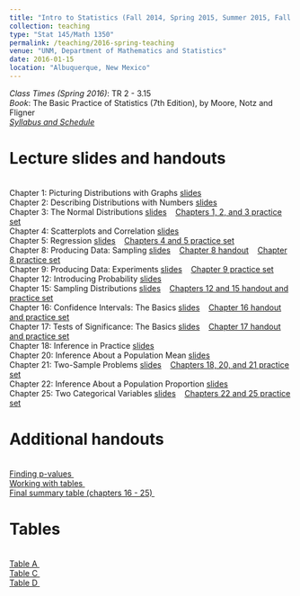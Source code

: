```yaml
---
title: "Intro to Statistics (Fall 2014, Spring 2015, Summer 2015, Fall 2015, Spring 2016)"
collection: teaching
type: "Stat 145/Math 1350"
permalink: /teaching/2016-spring-teaching
venue: "UNM, Department of Mathematics and Statistics"
date: 2016-01-15
location: "Albuquerque, New Mexico"
---
```


<i>Class Times (Spring 2016)</i>: TR 2 - 3.15
<br><i>Book</i>: The Basic Practice of Statistics (7th Edition), by Moore, Notz and Fligner
<br><a href='http://anastasiiakim.github.io/files/stat145/generic_syllabus.pdf'><i>Syllabus and Schedule</i></a>&nbsp;&nbsp;&nbsp;&nbsp;

Lecture slides and handouts
=====
<br>Chapter 1: Picturing Distributions with Graphs <a href='http://anastasiiakim.github.io/files/stat145/lectures/Ch1.pdf'> slides</a>&nbsp;&nbsp;&nbsp;&nbsp;
<br>Chapter 2: Describing Distributions with Numbers <a href='http://anastasiiakim.github.io/files/stat145/lectures/Ch2.pdf'> slides</a>&nbsp;&nbsp;&nbsp;&nbsp;
<br>Chapter 3: The Normal Distributions <a href='http://anastasiiakim.github.io/files/stat145/lectures/Ch3.pdf'> slides</a>&nbsp;&nbsp;&nbsp;&nbsp;<a href='http://anastasiiakim.github.io/files/stat145/ch1_3pr.pdf'>Chapters 1, 2, and 3 practice set</a>&nbsp;&nbsp;&nbsp;&nbsp;
<br>Chapter 4: Scatterplots and Correlation <a href='http://anastasiiakim.github.io/files/stat145/lectures/Ch4.pdf'> slides</a>&nbsp;&nbsp;&nbsp;&nbsp;
<br>Chapter 5: Regression <a href='http://anastasiiakim.github.io/files/stat145/lectures/Ch5.pdf'> slides</a>&nbsp;&nbsp;&nbsp;&nbsp;<a href='http://anastasiiakim.github.io/files/stat145/ch4_5pr.pdf'>Chapters 4 and 5 practice set</a>&nbsp;&nbsp;&nbsp;&nbsp;
<br>Chapter 8: Producing Data: Sampling <a href='http://anastasiiakim.github.io/files/stat145/lectures/Ch8.pdf'> slides</a>&nbsp;&nbsp;&nbsp;&nbsp;<a href='http://anastasiiakim.github.io/files/stat145/ch8_hd.pdf'>Chapter 8 handout</a>&nbsp;&nbsp;&nbsp;&nbsp;<a href='http://anastasiiakim.github.io/files/stat145/ch8_pr.pdf'>Chapter 8 practice set</a>&nbsp;&nbsp;&nbsp;&nbsp;
<br>Chapter 9: Producing Data: Experiments <a href='http://anastasiiakim.github.io/files/stat145/lectures/Ch9.pdf'> slides</a>&nbsp;&nbsp;&nbsp;&nbsp;<a href='http://anastasiiakim.github.io/files/stat145/ch9pr.pdf'>Chapter 9 practice set</a>&nbsp;&nbsp;&nbsp;&nbsp;
<br>Chapter 12: Introducing Probability <a href='http://anastasiiakim.github.io/files/stat145/lectures/Ch12.pdf'> slides</a>&nbsp;&nbsp;&nbsp;&nbsp;
<br>Chapter 15: Sampling Distributions  <a href='http://anastasiiakim.github.io/files/stat145/lectures/Ch15.pdf'> slides</a>&nbsp;&nbsp;&nbsp;&nbsp;<a href='http://anastasiiakim.github.io/files/stat145/ch12_15pr.pdf'>Chapters 12 and 15 handout and practice set</a>&nbsp;&nbsp;&nbsp;&nbsp;
<br>Chapter 16: Confidence Intervals: The Basics <a href='http://anastasiiakim.github.io/files/stat145/lectures/Ch16.pdf'> slides</a>&nbsp;&nbsp;&nbsp;&nbsp;<a href='http://anastasiiakim.github.io/files/stat145/ch16pr.pdf'>Chapter 16 handout and practice set</a>&nbsp;&nbsp;&nbsp;&nbsp;
<br>Chapter 17: Tests of Significance: The Basics <a href='http://anastasiiakim.github.io/files/stat145/lectures/Ch17.pdf'> slides</a>&nbsp;&nbsp;&nbsp;&nbsp;<a href='http://anastasiiakim.github.io/files/stat145/ch17pr.pdf'>Chapter 17 handout and practice set</a>&nbsp;&nbsp;&nbsp;&nbsp;
<br>Chapter 18: Inference in Practice <a href='http://anastasiiakim.github.io/files/stat145/lectures/Ch18.pdf'> slides</a>&nbsp;&nbsp;&nbsp;&nbsp;
<br>Chapter 20: Inference About a Population Mean <a href='http://anastasiiakim.github.io/files/stat145/lectures/Ch20.pdf'> slides</a>&nbsp;&nbsp;&nbsp;&nbsp;
<br>Chapter 21: Two-Sample Problems <a href='http://anastasiiakim.github.io/files/stat145/lectures/Ch21.pdf'> slides</a>&nbsp;&nbsp;&nbsp;&nbsp;<a href='http://anastasiiakim.github.io/files/stat145/ch18_21pr.pdf'>Chapters 18, 20, and 21 practice set</a>&nbsp;&nbsp;&nbsp;&nbsp;
<br>Chapter 22: Inference About a Population Proportion <a href='http://anastasiiakim.github.io/files/stat145/lectures/Ch22.pdf'> slides</a>&nbsp;&nbsp;&nbsp;&nbsp;
<br>Chapter 25: Two Categorical Variables <a href='http://anastasiiakim.github.io/files/stat145/lectures/Ch25.pdf'> slides</a>&nbsp;&nbsp;&nbsp;&nbsp;<a href='http://anastasiiakim.github.io/files/stat145/ch22_25pr.pdf'>Chapters 22 and 25 practice set</a>&nbsp;&nbsp;&nbsp;&nbsp;


Additional handouts
======
<br><a href='http://anastasiiakim.github.io/files/stat145/p_values.pdf'> Finding p-values </a>&nbsp;&nbsp;&nbsp;&nbsp;
<br><a href='http://anastasiiakim.github.io/files/stat145/work_with_tables.pdf'> Working with tables </a>&nbsp;&nbsp;&nbsp;&nbsp;
<br><a href='http://anastasiiakim.github.io/files/stat145/final_summary_table.pdf'> Final summary table (chapters 16 - 25) </a>&nbsp;&nbsp;&nbsp;&nbsp;


Tables
======
<br><a href='http://anastasiiakim.github.io/files/stat145/tableA.pdf'> Table A </a>&nbsp;&nbsp;&nbsp;&nbsp;
<br><a href='http://anastasiiakim.github.io/files/stat145/tableC.pdf'> Table C </a>&nbsp;&nbsp;&nbsp;&nbsp;
<br><a href='http://anastasiiakim.github.io/files/stat145/tableD.pdf'> Table D </a>&nbsp;&nbsp;&nbsp;&nbsp;


